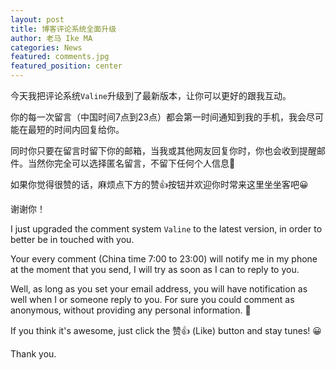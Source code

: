 ```yaml
---
layout: post
title: 博客评论系统全面升级
author: 老马 Ike MA
categories: News
featured: comments.jpg
featured_position: center
---
```


今天我把评论系统``Valine``升级到了最新版本，让你可以更好的跟我互动。

你的每一次留言（中国时间7点到23点）都会第一时间通知到我的手机，我会尽可能在最短的时间内回复给你。

同时你只要在留言时留下你的邮箱，当我或其他网友回复你时，你也会收到提醒邮件。当然你完全可以选择匿名留言，不留下任何个人信息🤭

如果你觉得很赞的话，麻烦点下方的赞👍按钮并欢迎你时常来这里坐坐客吧😀

谢谢你！

I just upgraded the comment system ``Valine`` to the latest version, in order to better be in touched with you.

Your every comment (China time 7:00 to 23:00) will notify me in my phone at the moment that you send, I will try as soon as I can to reply to you.

Well, as long as you set your email address, you will have notification as well when I or someone reply to you. For sure you could comment as anonymous, without providing any personal information. 🤭

If you think it's awesome, just click the 赞👍 (Like) button and stay tunes! 😀

Thank you.